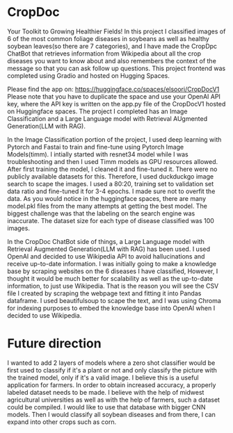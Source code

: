 # CropDoc
 Your Toolkit to Growing Healthier Fields!
 In this project I classified images of 6 of the most common foliage diseases in soybeans as well as healthy soybean leaves(so there are 7 categories), and I have made the CropDpc ChatBot that retrieves information from Wikipedia about all the crop diseases you want to know about and also remembers the context of the message so that you can ask follow up questions.
This project frontend was completed using Gradio and hosted on Hugging Spaces.

Please find the app on: https://huggingface.co/spaces/elsoori/CropDocV1
Please note that you have to duplicate the space and use your OpenAI API key, where the API key is written on the app.py file of the CropDocV1 hosted on Huggingface spaces.
The project I completed has an Image Classification and a Large Language model with Retrieval AUgmented Generation(LLM with RAG).

In the Image Classification portion of the project, I used deep learning with Pytorch and Fastai to train and fine-tune using Pytorch Image Models(timm). I intially started with resnet34 model while I was troubleshooting and then  I used Timm models as GPU resources allowed. After first training the model, I cleaned it and fine-tuned it. 
There were no publicly available datasets for this. Therefore, I used duckduckgo image search to scape the images. I used a 80:20, training set to validation set data ratio and fine-tuned it for 3-4 epochs. I made sure not to overfit the data. As you would notice in the huggingface spaces, there are many model.pkl files from the many attempts at getting the best model. The biggest challenge was that the labeling on the search engine was inaccurate. The dataset size for each type of disease classified was 100 images.

In the CropDoc ChatBot side of things, a Large Language model with Retrieval Augmented Generation(LLM with RAG) has been used. I used OpenAI and decided to use Wikipedia API to avoid hallucinations and receive up-to-date information. I was initially going to make a knowledge base by scraping websites on the 6 diseases I have classified, However, I thought it would be much better for scalability as well as the up-to-date information, to just use Wikipedia. That is the reason you will see the CSV file I created by scraping the webpage text and fitting it into Pandas dataframe. I used beautifulsoup to scape the text, and I was using Chroma for indexing purposes to embed the knowledge base into OpenAI when I decided to use Wikipedia.

# Future direction
I wanted to add 2 layers of models where a zero shot classifier would be first used to classify if it's a plant or not and only classify the picture with the trained model, only if it's a valid image.
I believe this is a useful application for farmers. In order to obtain increased accuracy, a properly labeled dataset needs to be made. I believe with the help of midwest agricultural universities as well as with the help of farmers, such a dataset could be compiled. I would like to use that database with bigger CNN models. Then I would classify all soybean diseases and from there, I can expand into other crops such as corn.
